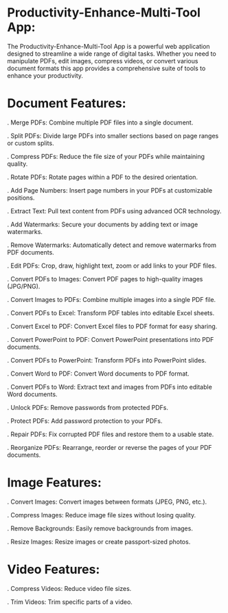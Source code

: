 # Productivity-Enhance-Multi-Tool App:

The Productivity-Enhance-Multi-Tool App is a powerful web application designed to streamline a wide range of digital tasks. Whether you need to manipulate PDFs, edit images, compress videos, or convert various document formats this app provides a comprehensive suite of tools to enhance your productivity.


# Document Features:

. Merge PDFs: Combine multiple PDF files into a single document.

. Split PDFs: Divide large PDFs into smaller sections based on page ranges or custom splits.

. Compress PDFs: Reduce the file size of your PDFs while maintaining quality.

. Rotate PDFs: Rotate pages within a PDF to the desired orientation.

. Add Page Numbers: Insert page numbers in your PDFs at customizable positions.

. Extract Text: Pull text content from PDFs using advanced OCR technology.

. Add Watermarks: Secure your documents by adding text or image watermarks.

. Remove Watermarks: Automatically detect and remove watermarks from PDF documents.

. Edit PDFs: Crop, draw, highlight text, zoom or add links to your PDF files.

. Convert PDFs to Images: Convert PDF pages to high-quality images (JPG/PNG).

. Convert Images to PDFs: Combine multiple images into a single PDF file.

. Convert PDFs to Excel: Transform PDF tables into editable Excel sheets.

. Convert Excel to PDF: Convert Excel files to PDF format for easy sharing.

. Convert PowerPoint to PDF: Convert PowerPoint presentations into PDF documents.

. Convert PDFs to PowerPoint: Transform PDFs into PowerPoint slides.

. Convert Word to PDF: Convert Word documents to PDF format.

. Convert PDFs to Word: Extract text and images from PDFs into editable Word documents.

. Unlock PDFs: Remove passwords from protected PDFs.

. Protect PDFs: Add password protection to your PDFs.

. Repair PDFs: Fix corrupted PDF files and restore them to a usable state.

. Reorganize PDFs: Rearrange, reorder or reverse the pages of your PDF documents.

# Image Features:

. Convert Images: Convert images between formats (JPEG, PNG, etc.).

. Compress Images: Reduce image file sizes without losing quality.

. Remove Backgrounds: Easily remove backgrounds from images.

. Resize Images: Resize images or create passport-sized photos.

# Video Features: 

. Compress Videos: Reduce video file sizes.

. Trim Videos: Trim specific parts of a video.
